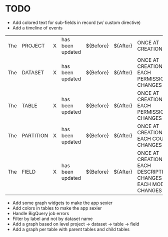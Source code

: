 # TODO

* Add colored text for sub-fields in record (w/ custom directive)
* Add a timeline of events

|     |           |   |                  |           |          |                                                                 |
|-----|-----------|---|------------------|-----------|----------|-----------------------------------------------------------------|
| The | PROJECT   | X | has been updated | ${Before} | ${After} | ONCE AT CREATION                                                |
| The | DATASET   | X | has been updated | ${Before} | ${After} | ONCE AT CREATION / EACH PERMISSION CHANGES                      |
| The | TABLE     | X | has been updated | ${Before} | ${After} | ONCE AT CREATION / EACH PERMISSION CHANGES                      |
| The | PARTITION | X | has been updated | ${Before} | ${After} | ONCE AT CREATION / EACH COUNT CHANGES                           |
| The | FIELD     | X | has been updated | ${Before} | ${After} | ONCE AT CREATION / EACH DESCRIPTION CHANGES / EACH MODE CHANGES |

* Add some graph widgets to make the app sexier
* Add colors in tables to make the app sexier
* Handle BigQuery job errors
* Filter by label and not by dataset name
* Add a graph based on level project -> dataset -> table -> field
* Add a graph per table with parent tables and child tables
